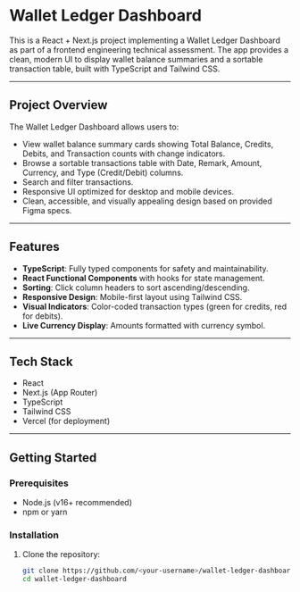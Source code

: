# Wallet Ledger Dashboard

This is a React + Next.js project implementing a Wallet Ledger Dashboard as part of a frontend engineering technical assessment. The app provides a clean, modern UI to display wallet balance summaries and a sortable transaction table, built with TypeScript and Tailwind CSS.

---

## Project Overview

The Wallet Ledger Dashboard allows users to:

- View wallet balance summary cards showing Total Balance, Credits, Debits, and Transaction counts with change indicators.
- Browse a sortable transactions table with Date, Remark, Amount, Currency, and Type (Credit/Debit) columns.
- Search and filter transactions.
- Responsive UI optimized for desktop and mobile devices.
- Clean, accessible, and visually appealing design based on provided Figma specs.

---

## Features

- **TypeScript**: Fully typed components for safety and maintainability.
- **React Functional Components** with hooks for state management.
- **Sorting**: Click column headers to sort ascending/descending.
- **Responsive Design**: Mobile-first layout using Tailwind CSS.
- **Visual Indicators**: Color-coded transaction types (green for credits, red for debits).
- **Live Currency Display**: Amounts formatted with currency symbol.

---

## Tech Stack

- React
- Next.js (App Router)
- TypeScript
- Tailwind CSS
- Vercel (for deployment)

---

## Getting Started

### Prerequisites

- Node.js (v16+ recommended)
- npm or yarn

### Installation

1. Clone the repository:

   ```bash
   git clone https://github.com/<your-username>/wallet-ledger-dashboard.git
   cd wallet-ledger-dashboard
